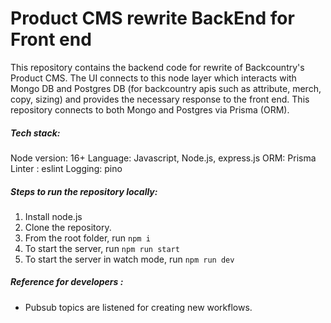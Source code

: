 # Product CMS rewrite BackEnd for Front end

This repository contains the backend code for rewrite of Backcountry's Product CMS.
The UI connects to this node layer which interacts with Mongo DB and Postgres DB (for backcountry apis such as attribute, merch, copy, sizing) and provides the necessary response to the front end.
This repository connects to both Mongo and Postgres via Prisma (ORM).

##### Tech stack:

Node version: 16+
Language: Javascript, Node.js, express.js
ORM: Prisma
Linter : eslint
Logging: pino

##### Steps to run the repository locally:

1. Install node.js
2. Clone the repository.
3. From the root folder, run `npm i`
4. To start the server, run `npm run start`
5. To start the server in watch mode, run `npm run dev`

##### Reference for developers :

- Pubsub topics are listened for creating new workflows.
